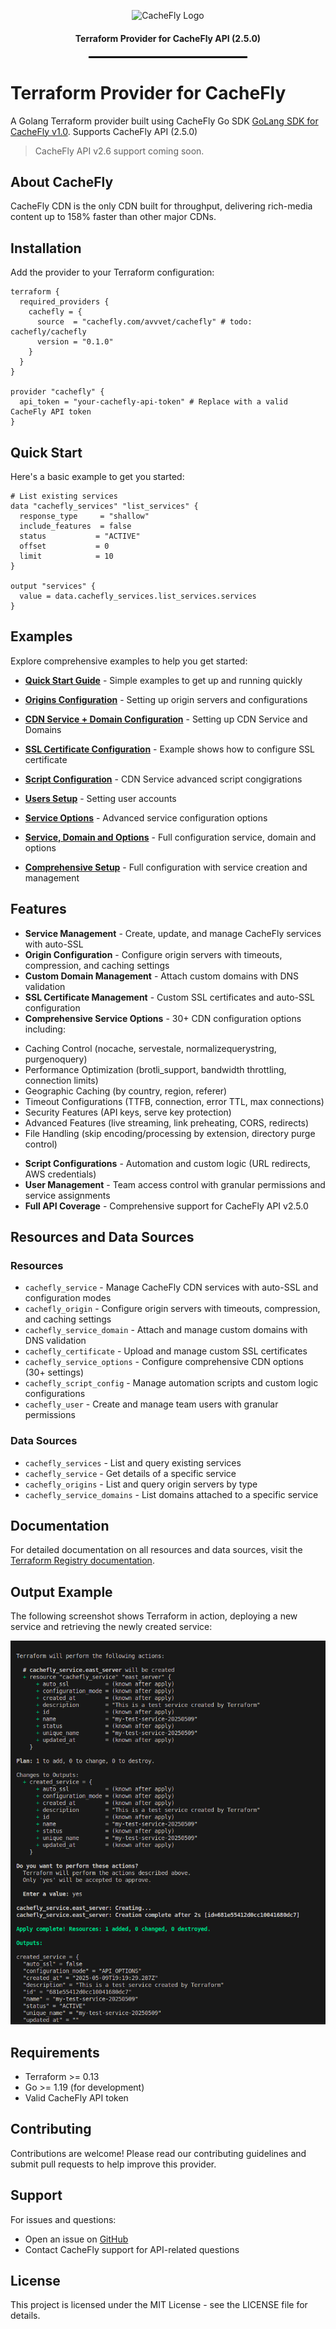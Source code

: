 <p align="center">
 <img src="https://www.cachefly.com/wp-content/uploads/2023/10/Thumbnail-About-Us-Video.png" alt="CacheFly Logo" width="200"/>
</p>

<h4 align="center">Terraform Provider for CacheFly API (2.5.0)</h4>

<hr style="width: 50%; border: 1px solid #000; margin: 20px auto;">

# Terraform Provider for CacheFly

A Golang Terraform provider built using CacheFly Go SDK [GoLang SDK for CacheFly v1.0](https://github.com/cachefly/cachfly-go-sdk). Supports CacheFly API (2.5.0)

> CacheFly API v2.6 support coming soon.

## About CacheFly

CacheFly CDN is the only CDN built for throughput, delivering rich-media content up to 158% faster than other major CDNs.

## Installation

Add the provider to your Terraform configuration:

```hcl
terraform {
  required_providers {
    cachefly = {
      source  = "cachefly.com/avvvet/cachefly" # todo: cachefly/cachefly
      version = "0.1.0"
    }
  }
}

provider "cachefly" {
  api_token = "your-cachefly-api-token" # Replace with a valid CacheFly API token
}
```

## Quick Start

Here's a basic example to get you started:

```hcl
# List existing services
data "cachefly_services" "list_services" {
  response_type     = "shallow"
  include_features  = false
  status           = "ACTIVE"
  offset           = 0
  limit            = 10
}

output "services" {
  value = data.cachefly_services.list_services.services
}
```

## Examples

Explore comprehensive examples to help you get started:

- **[Quick Start Guide](./examples/quickstart-setup/main.tf)** - Simple examples to get up and running quickly
- **[Origins Configuration](./examples/origins-setup/main.tf)** - Setting up origin servers and configurations  
- **[CDN Service + Domain Configuration](./examples/service-domain-setup/main.tf)** - Setting up CDN Service and Domains

- **[SSL Certificate Configuration](./examples/certificate-setup/main.tf)** - Example shows how to configure SSL certificate
- **[Script Configuration](./examples/script-config-setup/main.tf)** - CDN Service advanced script congigrations

- **[Users Setup](./examples/users-setup/main.tf)** - Setting user accounts 
- **[Service Options](./examples/service-options-advanced-setup/main.tf)** - Advanced service configuration options
- **[Service, Domain and Options](./examples/service-domain-options-setup/main.tf)** - Full configuration service, domain and options

- **[Comprehensive Setup](./examples/comprehensive-setup/main.tf)** - Full configuration with service creation and management


## Features
- **Service Management** - Create, update, and manage CacheFly services with auto-SSL
- **Origin Configuration** - Configure origin servers with timeouts, compression, and caching settings
- **Custom Domain Management** - Attach custom domains with DNS validation
- **SSL Certificate Management** - Custom SSL certificates and auto-SSL configuration
- **Comprehensive Service Options** - 30+ CDN configuration options including:
 * Caching Control (nocache, servestale, normalizequerystring, purgenoquery)
 * Performance Optimization (brotli_support, bandwidth throttling, connection limits)
 * Geographic Caching (by country, region, referer)
 * Timeout Configurations (TTFB, connection, error TTL, max connections)
 * Security Features (API keys, serve key protection)
 * Advanced Features (live streaming, link preheating, CORS, redirects)
 * File Handling (skip encoding/processing by extension, directory purge control)
- **Script Configurations** - Automation and custom logic (URL redirects, AWS credentials)
- **User Management** - Team access control with granular permissions and service assignments
- **Full API Coverage** - Comprehensive support for CacheFly API v2.5.0

## Resources and Data Sources

### Resources
- `cachefly_service` - Manage CacheFly CDN services with auto-SSL and configuration modes
- `cachefly_origin` - Configure origin servers with timeouts, compression, and caching settings
- `cachefly_service_domain` - Attach and manage custom domains with DNS validation
- `cachefly_certificate` - Upload and manage custom SSL certificates
- `cachefly_service_options` - Configure comprehensive CDN options (30+ settings)
- `cachefly_script_config` - Manage automation scripts and custom logic configurations
- `cachefly_user` - Create and manage team users with granular permissions

### Data Sources
- `cachefly_services` - List and query existing services
- `cachefly_service` - Get details of a specific service
- `cachefly_origins` - List and query origin servers by type
- `cachefly_service_domains` - List domains attached to a specific service

## Documentation

For detailed documentation on all resources and data sources, visit the [Terraform Registry documentation](https://registry.terraform.io/providers/cachefly.com/avvvet/cachefly/latest/docs).

## Output Example

The following screenshot shows Terraform in action, deploying a new service and retrieving the newly created service:

![Terraform output for CacheFly services](./doc/hcl_output.png)

## Requirements

- Terraform >= 0.13
- Go >= 1.19 (for development)
- Valid CacheFly API token

## Contributing

Contributions are welcome! Please read our contributing guidelines and submit pull requests to help improve this provider.

## Support

For issues and questions:
- Open an issue on [GitHub](https://github.com/cachefly/terraform-provider-cachefly/issues)
- Contact CacheFly support for API-related questions

## License

This project is licensed under the MIT License - see the LICENSE file for details.